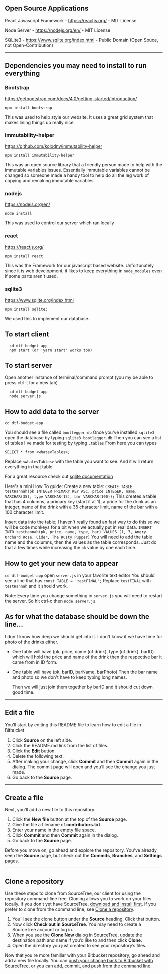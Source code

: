 
## Open Source Applications
React Javascript Framework - https://reactjs.org/ - MIT License

Node Server - https://nodejs.org/en/ - MIT License

SQLite3 - https://www.sqlite.org/index.html - Public Domain (Open Souce, not Open-Contribution)

---
## Dependencies you may need to install to run everything
### Bootstrap
  https://getbootstrap.com/docs/4.0/getting-started/introduction/

  `npm install bootstrap`

  This was used to help style our website. It uses a great grid system that makes lining things up really nice.

### immutability-helper

https://github.com/kolodny/immutability-helper

`npm install immutability-helper`

This was an open source library that a friendly person made to help with the immutable variables issues. Essentially immutable variables cannot be changed so someone made a handy tool to help do all the leg work of copying and remaking immutable variables


### nodejs

https://nodejs.org/en/

`node install`

This was used to control our server which ran locally


### react

https://reactjs.org/

`npm install react`

This was the Framework for our javascript based website. Unfortunately since it is web development, it likes to keep everything in  `node_modules` even if some parts aren't used.

### sqlite3

https://www.sqlite.org/index.html

`npm install sqlite3`

We used this to implement our database.

## To start client
```
  cd dtf-budget-app
  npm start (or 'yarn start' works too)
```

## To start server
Open another instance of terminal/command prompt (you my be able to press ctrl-t for a new tab)
```
  cd dtf-budget-app
  node server.js
```

## How to add data to the server
  `cd dtf-budget-app`

  You should see a file called `bootlegger.db`
  Once you've installed `sqlite3` open the database by typing
  `sqlite3 bootlegger.db`
  Then you can see a list of tables I've made for testing by typing `.tables`
  From here you can types

  `SELECT * from <whatevTables>;`

  Replace `<whatevTables>` with the table you want to see. And it will return everything in that table.

  For a great resource check out [sqlite documentation](https://www.sqlite.org/lang.html)

  Here's a mini How To guide:
  Create a new table:
  `CREATE TABLE testHannah(pk INTEGER PRIMARY KEY ASC, price INTEGER, name, VARCHAR(35), type VARCHAR(15), bar VARCHAR(100));`
  This creates a table that has 4 columns, a primary key (start it at 1), a price for the drink as an integer, name of the drink with a 35 character limit, name of the bar with a 100 character limit.

  Insert data into the table;
  I haven't really found an fast way to do this so we will be code monkeys for a bit when we actually put in real data.
  `INSERT INTO testHannah(pk, price, name, type, bar) VALUES (1, 7, Angry Orchard Rose, Cider, The Rusty Pupper)`
  You will need to add the table name and the columns, then the values as the table corresponds. Just do that a few times while increasing the `pk` value by one each time.

## How to get your new data to appear
  `cd dtf-budget-app`
  open `server.js` in your favorite text editor
  You should see a line that has `const TABLE = 'testFINAL';`
  Replace `testFINAL` with `testHannah` and it should work.

  Note:
  Every time you change something in `server.js` you will need to restart the server. So hit ctrl-c then `node server.js`.

## As for what the database should be down the line...
  I don't know how deep we should get into it. I don't know if we have time for photo of the drinks either.

  - One table will have (pk, price, name (of drink), type (of drink), barID)
    which will hold the price and name of the drink then the respective bar it came from in ID form.
  - One table will have (pk, barID, barName, barPhoto)
    Then the bar name and photo so we don't have to keep typing long names.

    Then we will just join them together by barID and it should cut down good time.

---
## Edit a file

You’ll start by editing this README file to learn how to edit a file in Bitbucket.

1. Click **Source** on the left side.
2. Click the README.md link from the list of files.
3. Click the **Edit** button.
4. Delete the following text:
5. After making your change, click **Commit** and then **Commit** again in the dialog. The commit page will open and you’ll see the change you just made.
6. Go back to the **Source** page.

---

## Create a file

Next, you’ll add a new file to this repository.

1. Click the **New file** button at the top of the **Source** page.
2. Give the file a filename of **contributors.txt**.
3. Enter your name in the empty file space.
4. Click **Commit** and then **Commit** again in the dialog.
5. Go back to the **Source** page.

Before you move on, go ahead and explore the repository. You've already seen the **Source** page, but check out the **Commits**, **Branches**, and **Settings** pages.

---

## Clone a repository

Use these steps to clone from SourceTree, our client for using the repository command-line free. Cloning allows you to work on your files locally. If you don't yet have SourceTree, [download and install first](https://www.sourcetreeapp.com/). If you prefer to clone from the command line, see [Clone a repository](https://confluence.atlassian.com/x/4whODQ).

1. You’ll see the clone button under the **Source** heading. Click that button.
2. Now click **Check out in SourceTree**. You may need to create a SourceTree account or log in.
3. When you see the **Clone New** dialog in SourceTree, update the destination path and name if you’d like to and then click **Clone**.
4. Open the directory you just created to see your repository’s files.

Now that you're more familiar with your Bitbucket repository, go ahead and add a new file locally. You can [push your change back to Bitbucket with SourceTree](https://confluence.atlassian.com/x/iqyBMg), or you can [add, commit,](https://confluence.atlassian.com/x/8QhODQ) and [push from the command line](https://confluence.atlassian.com/x/NQ0zDQ).
